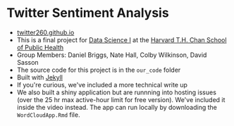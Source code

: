 # Twitter Sentiment Analysis
* [twitter260.github.io](https://twitter260.github.io/)
* This is a final project for [Data Science I](datasciencelabs.github.io) at the [Harvard T.H. Chan School of Public Health](https://www.hsph.harvard.edu/)
* Group Members: Daniel Briggs, Nate Hall, Colby Wilkinson, David Sasson
* The source code for this project is in the `our_code` folder
* Built with [Jekyll](https://jekyllrb.com/)
* If you're curious, we've included a more technical write up
* We also built a shiny application but are runnning into hosting issues (over the 25 hr max active-hour limit for free version). We've included it inside the video instead. The app can run locally by downloading the `WordCloudApp.Rmd` file.  
